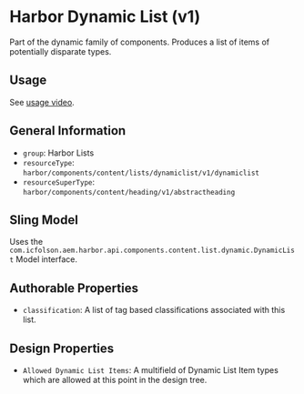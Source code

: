 # Harbor Dynamic List (v1)

Part of the dynamic family of components.  Produces a list of items of potentially 
disparate types.

## Usage

See [usage video](https://youtu.be/QGzQaqD2Sqo).

## General Information

* `group`: Harbor Lists
* `resourceType`: `harbor/components/content/lists/dynamiclist/v1/dynamiclist`
* `resourceSuperType`: `harbor/components/content/heading/v1/abstractheading`

## Sling Model

Uses the `com.icfolson.aem.harbor.api.components.content.list.dynamic.DynamicList` Model interface.

## Authorable Properties

* `classification`:  A list of tag based classifications associated with this list.

## Design Properties

* `Allowed Dynamic List Items`: A multifield of Dynamic List Item types which are 
  allowed at this point in the design tree.  

